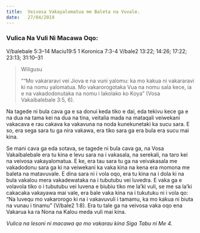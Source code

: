 ```yaml
---
title:  Veivosa Vakayalomatua me Baleta na Vuvale.
date:   27/04/2019
---
```


### Vulica Na Vuli Ni Macawa Oqo:

V/balebale 5:3–14
Maciu19:5
1 Koronica 7:3-4
V/bale2 13:22; 14:26; 17:22; 23:13; 31:10–31

> <p>Wiligusu</p>
>““Mo vakararavi vei Jiova e na vuni yalomu: ka mo kakua ni vakararavi ki na nomu yalomatua. Mo vakarorogotaka Vua na nomu sala kece, ia e na vakadodonutaka na nomu i lakolako ko Koya” (Vosa Vakaibalebale 3:5, 6).

Na tagede ni bula cava ga e sa donui keda tiko e dai, eda tekivu kece ga e na dua na tama kei na dua na tina, veitalia mada na mataqali veiwekani vakacava e rau cakava ka vakavuna na noda kunekunetaki ka sucu sara. E so, era sega sara tu ga nira vakawa, era tiko sara ga era bula era sucu mai kina.

Se mani cava ga eda sotava, se tagede ni bula cava ga, na Vosa Vakaibalebale era tu kina e levu sara na i vakasala, na serekali, na taro kei na veivosa vakayalomatua. E ke, era tau sara tu ga na veivakasala me vakadodonu sara ga ki na veiwekani ka vaka kina na kena era momona me baleta na matavuvale. E dina sara ni i vola oqo, era tu kina na i dola ki na bula vakalou mera vakadewataka na i tubutubu vei luvedra. E vaka ga e volavola tiko o i tubutubu vei luvena e biubiu tiko me la’ki vuli, se me sa la’ki cakacaka vakayawa mai vale, era bale vaka kina na i tukutuku ni i vola qo: “Na luvequ mo vakarorogo ki na i vakavuvuli i tamamu, ka mo kakua ni biuta na vunau i tinamu” (V/bale2 1:8). Era tu tale ga na veivosa vaka oqo ena Vakarua ka ra Nona na Kalou meda vuli mai kina.

*Vulica na lesoni ni macawa qo mo vakarau kina Siga Tabu ni Me 4.*
